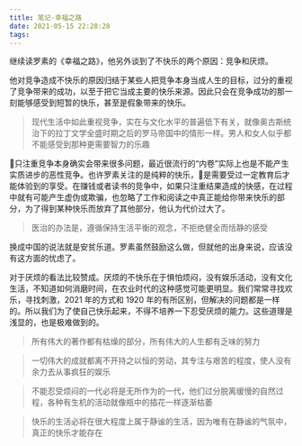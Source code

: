 ```yaml
---
title: 笔记-幸福之路
date: 2021-05-15 22:28:28
tags: 
---
```


继续读罗素的《幸福之路》，他另外谈到了不快乐的两个原因：竞争和厌烦。

他对竞争造成不快乐的原因归结于某些人把竞争本身当成人生的目标，过分的重视了竞争带来的成功，以至于把它当成主要的快乐来源。因此只会在竞争成功的那一刻能够感受到短暂的快乐，甚至是假象带来的快乐。
<!-- more -->  

> 现代生活中如此重视竞争，实在与文化水平的普遍低下有关，就像奥古斯统治下的拉丁文学全盛时期之后的罗马帝国中的情形一样。男人和女人似乎都不能感受到那种更需要智力的乐趣

只注重竞争本身确实会带来很多问题，最近很流行的“内卷”实际上也是不能产生实质进步的恶性竞争。也许罗素关注的是纯粹的快乐，是需要受过一定教育后才能体验到的享受。在赚钱或者读书的竞争中，如果只注重结果造成的快感，在过程中就有可能产生虚伪或欺骗，也忽略了工作和阅读之中真正能给你带来快乐的部分，为了得到某种快乐而放弃了其他部分，他认为代价过大了。

> 医治的办法是，遵循保持生活平衡的观念，不拒绝健全而恬静的感受

换成中国的说法就是安贫乐道。罗素虽然鼓励这么做，但就他的出身来说，应该没有这方面的忧虑了。

对于厌烦的看法比较赞成。厌烦的不快乐在于惧怕烦闷，没有娱乐活动，没有文化生活，不知道如何消磨时间，在农业时代的这种感觉可能更明显。我们常常寻找欢乐，寻找刺激，2021 年的方式和 1920 年的有所区别，但解决的问题都是一样的。所以我们为了使自己快乐起来，不得不培养一下忍受厌烦的能力。这些道理是浅显的，也是极难做到的。

> 所有伟大的著作都有枯燥的部分，所有伟大的人生都有乏味的努力

> 一切伟大的成就都离不开持之以恒的劳动，其专注与艰苦的程度，使人没有余力去从事疯狂的娱乐

> 不能忍受烦闷的一代必将是无所作为的一代，他们过分脱离缓慢的自然过程，各种有生机的活动就像瓶中的插花一样逐渐枯萎

> 快乐的生活必将在很大程度上属于静谧的生活，因为唯有在静谧的气氛中，真正的快乐才能存在
